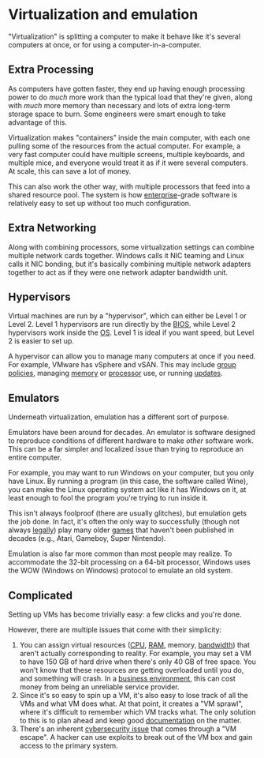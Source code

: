 
# Virtualization and emulation

"Virtualization" is splitting a computer to make it behave like it's several computers at once, or for using a computer-in-a-computer.

## Extra Processing

As computers have gotten faster, they end up having enough processing power to do *much* more work than the typical load that they're given, along with *much* more memory than necessary and lots of extra long-term storage space to burn. Some engineers were smart enough to take advantage of this.

Virtualization makes "containers" inside the main computer, with each one pulling some of the resources from the actual computer. For example, a very fast computer could have multiple screens, multiple keyboards, and multiple mice, and everyone would treat it as if it were several computers. At scale, this can save a lot of money.

This can also work the other way, with multiple processors that feed into a shared resource pool. The system is how [enterprise](computers-distsys-enterprise.md)-grade software is relatively easy to set up without too much configuration.

## Extra Networking

Along with combining processors, some virtualization settings can combine multiple network cards together. Windows calls it NIC teaming and Linux calls it NIC bonding, but it's basically combining multiple network adapters together to act as if they were one network adapter bandwidth unit.

## Hypervisors

Virtual machines are run by a "hypervisor", which can either be Level 1 or Level 2. Level 1 hypervisors are run directly by the [BIOS](computers-boot.md), while Level 2 hypervisors work inside the [OS](computers-os.md). Level 1 is ideal if you want speed, but Level 2 is easier to set up.

A hypervisor can allow you to manage many computers at once if you need. For example, VMware has vSphere and vSAN. This may include [group policies](computers-cysec-compliance.md), managing [memory](computers-memory.md) or [processor](computers-cpu.md) use, or running [updates](computers-software-maintenance.md).

## Emulators

Underneath virtualization, emulation has a different sort of purpose.

Emulators have been around for decades. An emulator is software designed to reproduce conditions of different hardware to make *other* software work. This can be a far simpler and localized issue than trying to reproduce an entire computer.

For example, you may want to run Windows on your computer, but you only have Linux. By running a program (in this case, the software called Wine), you can make the Linux operating system act like it has Windows on it, at least enough to fool the program you're trying to run inside it.

This isn't always foolproof (there are usually glitches), but emulation gets the job done. In fact, it's often the only way to successfully (though not always [legally](legal-ip.md)) play many older [games](computers-software-gamedev.md) that haven't been published in decades (e.g., Atari, Gameboy, Super Nintendo).

Emulation is also far more common than most people may realize. To accommodate the 32-bit processing on a 64-bit processor, Windows uses the WOW (Windows on Windows) protocol to emulate an old system.

## Complicated

Setting up VMs has become trivially easy: a few clicks and you're done.

However, there are multiple issues that come with their simplicity:

1. You can assign virtual resources ([CPU](computers-cpu.md), [RAM](computers-memory.md), memory, [bandwidth](networks-computer.md)) that aren't actually corresponding to reality. For example, you may set a VM to have 150 GB of hard drive when there's only 40 GB of free space. You won't know that these resources are getting overloaded until you do, and something will crash. In a [business environment](computers-distsys-enterprise.md), this can cost money from being an unreliable service provider.
2. Since it's so easy to spin up a VM, it's also easy to lose track of all the VMs and what VM does what. At that point, it creates a "VM sprawl", where it's difficult to remember which VM tracks what. The only solution to this is to plan ahead and keep good [documentation](writing-documentation.md) on the matter.
3. There's an inherent [cybersecurity issue](computers-cysec-pentest.md) that comes through a "VM escape". A hacker can use exploits to break out of the VM box and gain access to the primary system.

